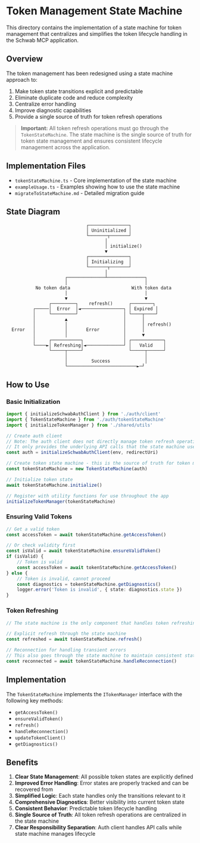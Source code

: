 # Token Management State Machine

This directory contains the implementation of a state machine for token
management that centralizes and simplifies the token lifecycle handling in the
Schwab MCP application.

## Overview

The token management has been redesigned using a state machine approach to:

1. Make token state transitions explicit and predictable
2. Eliminate duplicate code and reduce complexity
3. Centralize error handling
4. Improve diagnostic capabilities
5. Provide a single source of truth for token refresh operations

> **Important:** All token refresh operations must go through the `TokenStateMachine`.
> The state machine is the single source of truth for token state management and ensures
> consistent lifecycle management across the application.

## Implementation Files

- `tokenStateMachine.ts` - Core implementation of the state machine
- `exampleUsage.ts` - Examples showing how to use the state machine
- `migrateToStateMachine.md` - Detailed migration guide

## State Diagram

```
                              ┌───────────────┐
                              │ Uninitialized │
                              └───────┬───────┘
                                     │
                                     │ initialize()
                                     ▼
                              ┌───────────────┐
                              │ Initializing  │
                              └───────┬───────┘
                                     │
                      ┌──────────────┴──────────────┐
                      │                             │
           No token data                       With token data
                      │                             │
                      ▼                             ▼
                ┌─────────┐    refresh()      ┌────────┐
          ┌─────│  Error  │◄────────────────┐ │ Expired │
          │     └─────────┘                 │ └────┬────┘
          │           ▲                     │      │
          │           │                     │      │ refresh()
  Error   │           │       Error         │      │
          │           │                     │      ▼
          │     ┌───────────┐               │ ┌────────────┐
          └────►│ Refreshing│◄──────────────┘ │   Valid    │
                └─────┬─────┘                 └─────┬──────┘
                      │                             │
                      │         Success             │
                      └──────────────────────────►─┘
```

## How to Use

### Basic Initialization

```typescript
import { initializeSchwabAuthClient } from './auth/client'
import { TokenStateMachine } from './auth/tokenStateMachine'
import { initializeTokenManager } from './shared/utils'

// Create auth client
// Note: The auth client does not directly manage token refresh operations
// It only provides the underlying API calls that the state machine uses
const auth = initializeSchwabAuthClient(env, redirectUri)

// Create token state machine - this is the source of truth for token management
const tokenStateMachine = new TokenStateMachine(auth)

// Initialize token state
await tokenStateMachine.initialize()

// Register with utility functions for use throughout the app
initializeTokenManager(tokenStateMachine)
```

### Ensuring Valid Tokens

```typescript
// Get a valid token
const accessToken = await tokenStateMachine.getAccessToken()

// Or check validity first
const isValid = await tokenStateMachine.ensureValidToken()
if (isValid) {
	// Token is valid
	const accessToken = await tokenStateMachine.getAccessToken()
} else {
	// Token is invalid, cannot proceed
	const diagnostics = tokenStateMachine.getDiagnostics()
	logger.error('Token is invalid', { state: diagnostics.state })
}
```

### Token Refreshing

```typescript
// The state machine is the only component that handles token refreshing

// Explicit refresh through the state machine
const refreshed = await tokenStateMachine.refresh()

// Reconnection for handling transient errors
// This also goes through the state machine to maintain consistent state
const reconnected = await tokenStateMachine.handleReconnection()
```

## Implementation

The `TokenStateMachine` implements the `ITokenManager` interface with the
following key methods:

- `getAccessToken()`
- `ensureValidToken()`
- `refresh()`
- `handleReconnection()`
- `updateTokenClient()`
- `getDiagnostics()`

## Benefits

1. **Clear State Management**: All possible token states are explicitly defined
2. **Improved Error Handling**: Error states are properly tracked and can be
   recovered from
3. **Simplified Logic**: Each state handles only the transitions relevant to it
4. **Comprehensive Diagnostics**: Better visibility into current token state
5. **Consistent Behavior**: Predictable token lifecycle handling
6. **Single Source of Truth**: All token refresh operations are centralized in the state machine
7. **Clear Responsibility Separation**: Auth client handles API calls while state machine manages lifecycle
